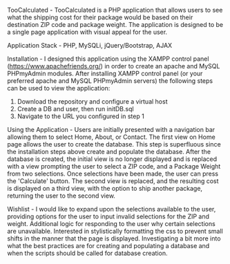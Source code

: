 TooCalculated -
TooCalculated is a PHP application that allows users to see what the shipping cost for their package would be based on their destination ZIP code and package weight.
The application is designed to be a single page application with visual appeal for the user.

Application Stack -
PHP, MySQLi, jQuery/Bootstrap, AJAX

Installation -
I designed this application using the XAMPP control panel (https://www.apachefriends.org/) in order to create an apache and MySQL PHPmyAdmin modules. 
After installing XAMPP control panel (or your preferred apache and MySQL PHPmyAdmin servers) the following steps can be used to view the application:
1) Download the repository and configure a virtual host
2) Create a DB and user, then run initDB.sql
3) Navigate to the URL you configured in step 1

Using the Application -
Users are initially presented with a navigation bar allowing them to select Home, About, or Contact.
The first view on Home page allows the user to create the database. This step is superfluous since the installation steps above create and populate the database.
After the database is created, the initial view is no longer displayed and is replaced with a view prompting the user to select a ZIP code, and a Package Weight from two selections.
Once selections have been made, the user can press the 'Calculate' button. The second view is replaced, and the resulting cost is displayed on a third view, with the option to ship another package, returning the user to the second view.

Wishlist -
I would like to expand upon the selections available to the user, providing options for the user to input invalid selections for the ZIP and weight.
Additional logic for responding to the user why certain selections are unavailable.
Interested in stylistically formatting the css to prevent small shifts in the manner that the page is displayed.
Investigating a bit more into what the best practices are for creating and populating a database and when the scripts should be called for database creation.